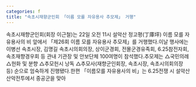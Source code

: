 ```yaml
---
categories: f
title: "속초시재향군인회 「이름 모를 자유용사 추모제」 거행"
---
```

속초시재향군인회(회장 이근철)는 22일 오전 11시 설악산 정고평(丁庫坪) 이름 모를 자유용사의 비 앞에서 「제26회 이름 모를 자유용사 추모제」를 거행했다.이날 행사에는 이병선 속초시장, 김명길 속초시의회의장, 상이군경회, 전몰군경유족회, 6.25참전자회, 속초재향경우회 등 관내 기관장 및 안보단체 100여명이 참석했다.추모제는 △국민의례 △헌화 및 분향 △추모헌시 낭독 △추모사(재향군인회장, 속초시장, 속초시의회의장 등) 순으로 엄숙하게 진행됐다.한편 「이름모를 자유용사의 비」는 6.25전쟁 시 설악산 산악전투에서 중공군을 맞아